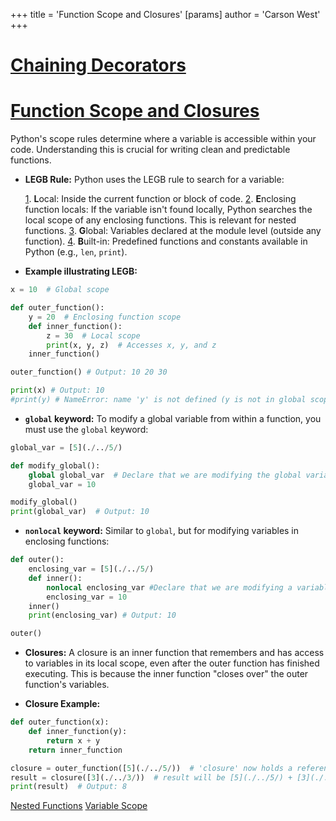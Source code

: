 +++
 title = 'Function Scope and Closures'
[params]
	author = 'Carson West'
+++
# [Chaining Decorators](./../chaining-decorators/)
# [Function Scope and Closures](./../function-scope-and-closures/) 
Python's scope rules determine where a variable is accessible within your code.  Understanding this is crucial for writing clean and predictable functions.

* **LEGB Rule:** Python uses the LEGB rule to search for a variable:

    [1](./../1/). **L**ocal: Inside the current function or block of code.
    [2](./../2/). **E**nclosing function locals: If the variable isn't found locally, Python searches the local scope of any enclosing functions. This is relevant for nested functions.
    [3](./../3/). **G**lobal: Variables declared at the module level (outside any function).
    [4](./../4/). **B**uilt-in: Predefined functions and constants available in Python (e.g., `len`, `print`).


* **Example illustrating LEGB:**

```python
x = 10  # Global scope

def outer_function():
    y = 20  # Enclosing function scope
    def inner_function():
        z = 30  # Local scope
        print(x, y, z)  # Accesses x, y, and z
    inner_function()

outer_function() # Output: 10 20 30

print(x) # Output: 10
#print(y) # NameError: name 'y' is not defined (y is not in global scope)
```


* **`global` keyword:** To modify a global variable from within a function, you must use the `global` keyword:

```python
global_var = [5](./../5/)

def modify_global():
    global global_var  # Declare that we are modifying the global variable
    global_var = 10

modify_global()
print(global_var)  # Output: 10
```


* **`nonlocal` keyword:**  Similar to `global`, but for modifying variables in enclosing functions:

```python
def outer():
    enclosing_var = [5](./../5/)
    def inner():
        nonlocal enclosing_var #Declare that we are modifying a variable in the enclosing scope
        enclosing_var = 10
    inner()
    print(enclosing_var) # Output: 10

outer()
```

* **Closures:** A closure is an inner function that remembers and has access to variables in its local scope, even after the outer function has finished executing.  This is because the inner function "closes over" the outer function's variables.


* **Closure Example:**

```python
def outer_function(x):
    def inner_function(y):
        return x + y
    return inner_function

closure = outer_function([5](./../5/))  # 'closure' now holds a reference to 'inner_function' with x=[5](./../5/)
result = closure([3](./../3/))  # result will be [5](./../5/) + [3](./../3/) = 8
print(result)  # Output: 8
```


[Nested Functions](./../nested-functions/)
[Variable Scope](./../variable-scope/)

